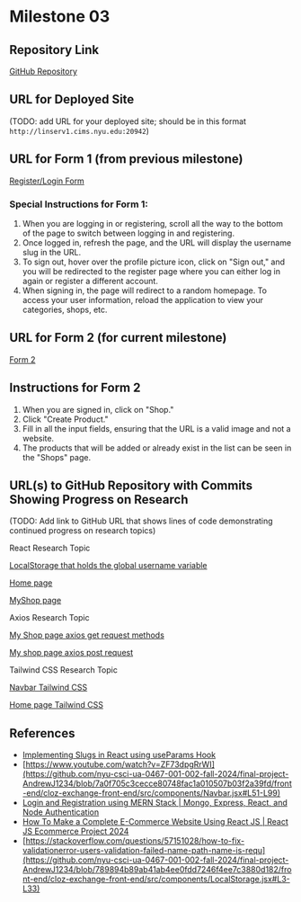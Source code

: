 # Milestone 03

## Repository Link
[GitHub Repository](https://github.com/nyu-csci-ua-0467-001-002-fall-2024/final-project-AndrewJ1234)

## URL for Deployed Site
(TODO: add URL for your deployed site; should be in this format `http://linserv1.cims.nyu.edu:20942`)

## URL for Form 1 (from previous milestone)
[Register/Login Form](http://linserv1.cims.nyu.edu:20942/register)

### Special Instructions for Form 1:
1. When you are logging in or registering, scroll all the way to the bottom of the page to switch between logging in and registering.
2. Once logged in, refresh the page, and the URL will display the username slug in the URL.
3. To sign out, hover over the profile picture icon, click on "Sign out," and you will be redirected to the register page where you can either log in again or register a different account.
4. When signing in, the page will redirect to a random homepage. To access your user information, reload the application to view your categories, shops, etc.

## URL for Form 2 (for current milestone)
[Form 2](http://localhost:20942/myshops/:slug?)

## Instructions for Form 2
1. When you are signed in, click on "Shop."
2. Click "Create Product."
3. Fill in all the input fields, ensuring that the URL is a valid image and not a website.
4. The products that will be added or already exist in the list can be seen in the "Shops" page.

## URL(s) to GitHub Repository with Commits Showing Progress on Research
(TODO: Add link to GitHub URL that shows lines of code demonstrating continued progress on research topics)

React Research Topic

[LocalStorage that holds the global username variable](https://github.com/nyu-csci-ua-0467-001-002-fall-2024/final-project-AndrewJ1234/blob/7a0f705c3cecce80748fac1a010507b03f2a39fd/front-end/cloz-exchange-front-end/src/context/UserContext.jsx#L1-L28)

[Home page](https://github.com/nyu-csci-ua-0467-001-002-fall-2024/final-project-AndrewJ1234/blob/a2f06f5bc7bfecad9a6523240c0dfe428acbc782/front-end/cloz-exchange-front-end/src/pages/Home.jsx#L6-L29)

[MyShop page](https://github.com/nyu-csci-ua-0467-001-002-fall-2024/final-project-AndrewJ1234/blob/a2f06f5bc7bfecad9a6523240c0dfe428acbc782/front-end/cloz-exchange-front-end/src/pages/Myshops.jsx#L1-L182)

Axios Research Topic

[My Shop page axios get request methods](https://github.com/nyu-csci-ua-0467-001-002-fall-2024/final-project-AndrewJ1234/blob/a2f06f5bc7bfecad9a6523240c0dfe428acbc782/front-end/cloz-exchange-front-end/src/pages/Myshops.jsx#L16-L32)

[My shop page axios post request](https://github.com/nyu-csci-ua-0467-001-002-fall-2024/final-project-AndrewJ1234/blob/a2f06f5bc7bfecad9a6523240c0dfe428acbc782/front-end/cloz-exchange-front-end/src/pages/Myshops.jsx#L53-L68)


Tailwind CSS Research Topic

[Navbar Tailwind CSS](https://github.com/nyu-csci-ua-0467-001-002-fall-2024/final-project-AndrewJ1234/blob/7a0f705c3cecce80748fac1a010507b03f2a39fd/front-end/cloz-exchange-front-end/src/components/Navbar.jsx#L51-L99)

[Home page Tailwind CSS](https://github.com/nyu-csci-ua-0467-001-002-fall-2024/final-project-AndrewJ1234/blob/a2f06f5bc7bfecad9a6523240c0dfe428acbc782/front-end/cloz-exchange-front-end/src/pages/Home.jsx#L6-L29)


## References
- [Implementing Slugs in React using useParams Hook](https://www.linkedin.com/pulse/implementing-slugs-react-using-useparams-hook-adyatan-guragain-1jmsc/)
- [https://www.youtube.com/watch?v=ZF73dpgRrWI](https://github.com/nyu-csci-ua-0467-001-002-fall-2024/final-project-AndrewJ1234/blob/7a0f705c3cecce80748fac1a010507b03f2a39fd/front-end/cloz-exchange-front-end/src/components/Navbar.jsx#L51-L99)
- [Login and Registration using MERN Stack | Mongo, Express, React, and Node Authentication](https://www.youtube.com/watch?v=ZVyIIyZJutM)
- [How To Make a Complete E-Commerce Website Using React JS | React JS Ecommerce Project 2024](https://www.youtube.com/watch?v=ZF73dpgRrWI&t=17215s)
- [https://stackoverflow.com/questions/57151028/how-to-fix-validationerror-users-validation-failed-name-path-name-is-requ](https://github.com/nyu-csci-ua-0467-001-002-fall-2024/final-project-AndrewJ1234/blob/789894b89ab41ab4ee0fdd7246f4ee7c3880d182/front-end/cloz-exchange-front-end/src/components/LocalStorage.jsx#L3-L33)
